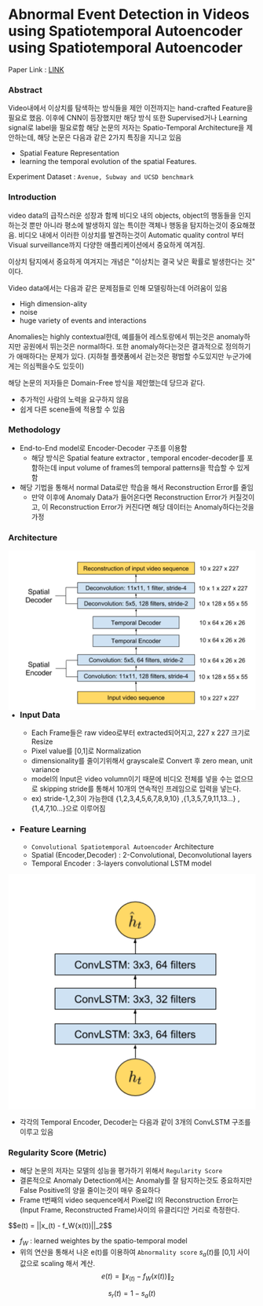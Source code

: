 # Abnormal Event Detection in Videos using Spatiotemporal Autoencoder using Spatiotemporal Autoencoder
Paper Link : [LINK](https://arxiv.org/pdf/1701.01546.pdf)

### Abstract 
Video내에서 이상치를 탐색하는 방식들을 제안
이전까지는 hand-crafted Feature을 필요로 했음. 이후에 CNN이 등장했지만 해당 방식 또한 Supervised거나 Learning signal로 label을 필요로함
해당 논문의 저자는 Spatio-Temporal Architecture을 제안하는데, 해당 논문은 다음과 같은 2가지 특징을 지니고 있음
- Spatial Feature Representation
- learning the temporal evolution of the spatial Features.

Experiment Dataset : ```Avenue, Subway and UCSD benchmark```



### Introduction
video data의 급작스러운 성장과 함께 비디오 내의 objects, object의 행동들을 인지하는것 뿐만 아니라 평소에 발생하지 않는 특이한 객체나 행동을 탐지하는것이 중요해졌음.
비디오 내에서 이러한 이상치를 발견하는것이 Automatic quality control 부터 Visual surveillance까지 다양한 애플리케이션에서 중요하게 여겨짐.

이상치 탐지에서 중요하게 여겨지는 개념은 "이상치는 결국 낮은 확률로 발생한다는 것" 이다.

Video data에서는 다음과 같은 문제점들로 인해 모델링하는데 어려움이 있음
- High dimension-ality
- noise
- huge variety of events and interactions

Anomalies는 highly contextual한데, 예를들어 레스토랑에서 뛰는것은 anomaly하지만 공원에서 뛰는것은 normal하다.
또한 anomaly하다는것은 결과적으로 정의하기가 애매하다는 문제가 있다. (지하철 플랫폼에서 걷는것은 평범할 수도있지만 누군가에게는 의심쩍을수도 있듯이)

해당 논문의 저자들은 Domain-Free 방식을 제안했는데 당므과 같다.
- 추가적인 사람의 노력을 요구하지 않음
- 쉽게 다른 scene들에 적용할 수 있음




### Methodology
- End-to-End model로 Encoder-Decoder 구조를 이용함
  - 해당 방식은 Spatial feature extractor , temporal encoder-decoder를 포함하는데 input volume of frames의 temporal patterns을 학습할 수 있게함
- 해당 기법을 통해서 normal Data로만 학습을 해서 Reconstruction Error를 줄임
  - 만약 이후에 Anomaly Data가 들어온다면 Reconstruction Error가 커질것이고, 이 Reconstruction Error가 커진다면 해당 데이터는 Anomaly하다는것을 가정


### Architecture
<p>
  <img src='Architecture.png' , align='left'>
</p>

- ### Input Data
  - Each Frame들은 raw video로부터 extracted되어지고, 227 x 227 크기로 Resize
  - Pixel value를 [0,1]로 Normalization
  - dimensionality를 줄이기위해서 grayscale로 Convert 후 zero mean, unit variance
  - model의 Input은 video volumn이기 때문에 비디오 전체를 넣을 수는 없으므로 skipping stride를 통해서 10개의 연속적인 프레임으로 입력을 넣는다.
  - ex) stride-1,2,3이 가능한데 {1,2,3,4,5,6,7,8,9,10} ,{1,3,5,7,9,11,13...} , {1,4,7,10...}으로 이루어짐
 
- ### Feature Learning
  - ```Convolutional Spatiotemporal Autoencoder``` Architecture
  - Spatial (Encoder,Decoder) : 2-Convolutional, Deconvolutional layers
  - Temporal Encoder : 3-layers convolutional LSTM model

<p>
  <img src='Temporal.png', align='center'>
</p>


- 각각의 Temporal Encoder, Decoder는 다음과 같이 3개의 ConvLSTM 구조를 이루고 있음



### Regularity Score (Metric)

- 해당 논문의 저자는 모델의 성능을 평가하기 위해서 ```Regularity Score```
- 결론적으로 Anomaly Detection에서는 Anomaly를 잘 탐지하는것도 중요하지만 False Positive의 양을 줄이는것이 매우 중요하다
- Frame t번째의 video sequence에서 Pixel값 I의 Reconstruction Error는 (Input Frame, Reconstructed Frame)사이의 유클리디안 거리로 측정한다.

$$e(t) = ||x_(t) - f_W{x(t))||_2$$

- $f_W$ : learned weightes by the spatio-temporal model
- 위의 연산을 통해서 나온 e(t)를 이용하여 ```Abnormality score``` $s_a(t)$를 [0,1] 사이 값으로 scaling 해서 계산.
$$e(t) = \|x_{(t)} - f_W(x(t))\|_2$$
  

$$s_r(t) = 1 - s_a(t)$$
